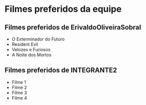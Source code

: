 # Filmes preferidos da equipe

## Filmes preferidos de ErivaldoOliveiraSobral

* O Exterminador do Futuro
* Resident Evil
* Velozes e Furiosos
* A Noite dos Mortos

## Filmes preferidos de INTEGRANTE2

* Filme 1
* Filme 2
* Filme 3
* Filme 4
